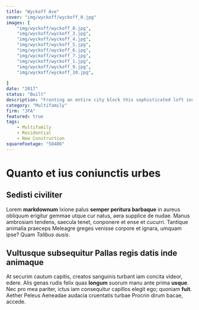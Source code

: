 ```yaml
---
title: "Wyckoff Ave"
cover: "img/wyckoff/wyckoff_0.jpg"
images: [
    "img/wyckoff/wyckoff_0.jpg",
    "img/wyckoff/wyckoff_3.jpg",
    "img/wyckoff/wyckoff_4.jpg",
    "img/wyckoff/wyckoff_5.jpg",
    "img/wyckoff/wyckoff_6.jpg",
    "img/wyckoff/wyckoff_7.jpg",
    "img/wyckoff/wyckoff_1.jpg",
    "img/wyckoff/wyckoff_9.jpg",
    "img/wyckoff/wyckoff_10.jpg",
    
]
date: "2017"
status: "Built"
description: "Fronting an entire city block this sophisticated loft inspired building reflects the industrial past. The modular facade indicates the repetition of the duplexed units behind. The building contains a total of 54 dwelling units plus generous amenity space including a gym and resident lounge."
category: "Multifamily"
firm: "JFA"
featured: true
tags: 
    - Multifamily 
    - Residential 
    - New Construction 
squareFootage: "58486"
---
```


# Quanto et ius coniunctis urbes

## Sedisti civiliter

Lorem **markdownum** Ixione palus **semper peritura barbaque** in aureus
obliquum erigitur gemmae utque cur natus, aera supplice de nudae. Manus
ambrosiam tendens, saecula tenet, conponere et ense et cucurri. Tantique
animalia praeceps Meleagre greges venisse corpore et ignara, umquam ipse? Quam
_Talibus ausis_.

## Vultusque subsequitur Pallas regis datis inde animaque

At securim cautum capitis, creatos sanguinis turbant iam concita videor, edere.
Alis genas rudis felix quas **longum** suorum manu ante prima **usque**. Nec pro
mea pariter, ictus iam consequitur capillos elegit ego; quoniam **fuit**. Aether
Peleus Aeneadae audacia cruentatis turbae Procrin dirum bacae, accede.
